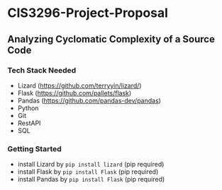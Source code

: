 # CIS3296-Project-Proposal

## Analyzing Cyclomatic Complexity of a Source Code
### Tech Stack Needed
- Lizard (https://github.com/terryyin/lizard/)
- Flask (https://github.com/pallets/flask)
- Pandas (https://github.com/pandas-dev/pandas)
- Python
- Git
- RestAPI
- SQL 
### Getting Started
- install Lizard by `pip install lizard` (pip required)
- install Flask by `pip install Flask` (pip required)
- install Pandas by `pip install Flask` (pip required)
### 
